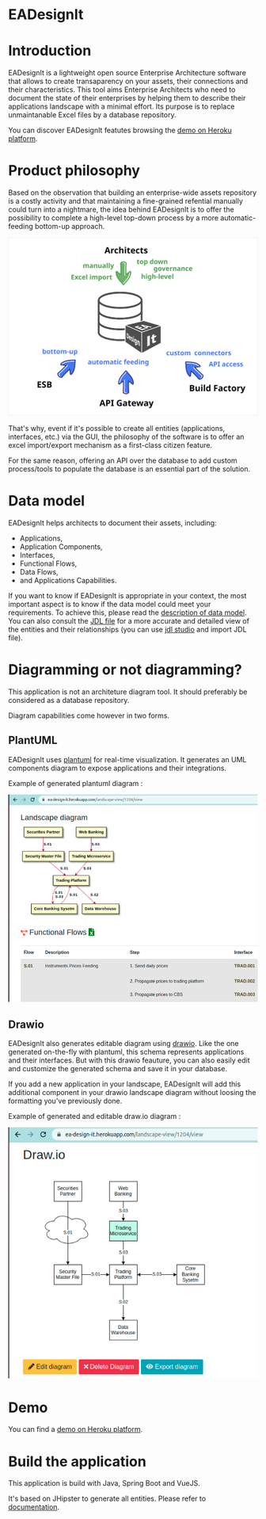# EADesignIt

# Introduction

EADesignIt is a lightweight open source Enterprise Architecture software that allows to create transaparency on your assets, their connections and their characteristics. This tool aims Enterprise Architects who need to document the state of their enterprises by helping them to describe their applications landscape with a minimal effort. Its purpose is to replace unmaintanable Excel files by a database repository.

You can discover EADesignIt featutes browsing the [demo on Heroku platform](https://ea-design-it.herokuapp.com/).

# Product philosophy

Based on the observation that building an enterprise-wide assets repository is a costly activity and that maintaining a fine-grained refential manually could turn into a nightmare, the idea behind EADesignIt is to offer the possibility to complete a high-level top-down process by a more automatic-feeding bottom-up approach.

![approach](./docs/images/top-bottom.svg)

That's why, event if it's possible to create all entities (applications, interfaces, etc.) via the GUI, the philosophy of the software is to offer an excel import/export mechanism as a first-class citizen feature.

For the same reason, offering an API over the database to add custom process/tools to populate the database is an essential part of the solution.

# Data model

EADesignIt helps architects to document their assets, including:

- Applications,
- Application Components,
- Interfaces,
- Functional Flows,
- Data Flows,
- and Applications Capabilities.

If you want to know if EADesignIt is appropriate in your context, the most important aspect is to know if the data model could meet your requirements. To achieve this, please read the [description of data model](./doc/../docs/metamodel/metamodel.md). You can also consult the [JDL file](./jhipster-jdl-metamodel.jdl) for a more accurate and detailed view of the entities and their relationships (you can use [jdl studio](https://start.jhipster.tech/jdl-studio/) and import JDL file).

# Diagramming or not diagramming?

This application is not an architeture diagram tool. It should preferably be considered as a database repository.

Diagram capabilities come however in two forms.

## PlantUML

EADesignIt uses [plantuml](http://www.plantuml.com) for real-time visualization. It generates an UML components diagram to expose applications and their integrations.

Example of generated plantuml diagram :

![interface view](./docs/application/screenshot-plantuml.png)

## Drawio

EADesignIt also generates editable diagram using [drawio](https://drawio-app.com/). Like the one generated on-the-fly with plantuml, this schema represents applications and their interfaces. But with this drawio feauture, you can also easily edit and customize the generated schema and save it in your database.

If you add a new application in your landscape, EADesignIt will add this additional component in your drawio landscape diagram without loosing the formatting you've previously done.

Example of generated and editable draw.io diagram :

![interface view](./docs/application/screenshot-drawio.png)

# Demo

You can find a [demo on Heroku platform](https://ea-design-it.herokuapp.com/).

# Build the application

This application is build with Java, Spring Boot and VueJS.

It's based on JHipster to generate all entities. Please refer to [documentation](./docs/jhipster).
